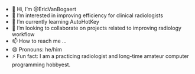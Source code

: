 - 👋 Hi, I’m @EricVanBogaert
- 👀 I’m interested in improving efficiency for clinical radiologists
- 🌱 I’m currently learning AutoHotKey
- 💞️ I’m looking to collaborate on projects related to improving radiology workflow
- 📫 How to reach me ...
- 😄 Pronouns: he/him
- ⚡ Fun fact: I am a practicing radiologist and long-time amateur computer programming hobbyest.

<!---
EricVanBogaert/EricVanBogaert is a ✨ special ✨ repository because its `README.md` (this file) appears on your GitHub profile.
You can click the Preview link to take a look at your changes.
--->
